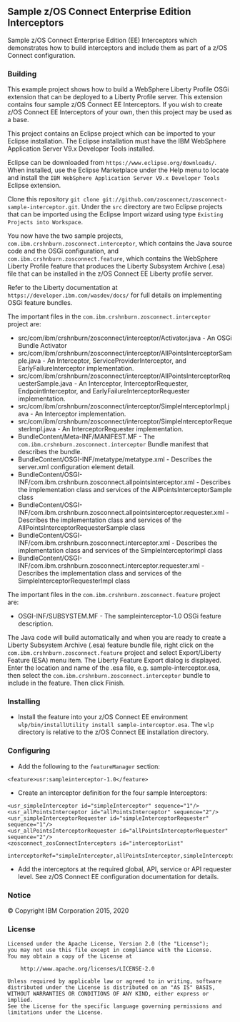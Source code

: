 ## Sample z/OS Connect Enterprise Edition Interceptors

Sample z/OS Connect Enterprise Edition (EE) Interceptors which demonstrates how to build interceptors and include them as part of a z/OS Connect configuration.

### Building

This example project shows how to build a WebSphere Liberty Profile OSGi extension that can be deployed to a Liberty Profile server. This extension contains four sample z/OS Connect EE Interceptors.  If you wish to create z/OS Connect EE Interceptors of your own, then this project may be used as a base.

This project contains an Eclipse project which can be imported to your Eclipse installation.  The Eclipse installation must have the IBM WebSphere Application Server V9.x Developer Tools installed.

Eclipse can be downloaded from `https://www.eclipse.org/downloads/`. When installed, use the Eclipse Marketplace under the Help menu to locate and install the `IBM WebSphere Application Server V9.x Developer Tools` Eclipse extension.

Clone this repository `git clone git://github.com/zosconnect/zosconnect-sample-interceptor.git`.  Under the `src` directory are two Eclipse projects that can be imported using the Eclipse Import wizard using type `Existing Projects into Workspace`.

You now have the two sample projects, `com.ibm.crshnburn.zosconnect.interceptor`, which contains the Java source code and the OSGi configuration, and `com.ibm.crshnburn.zosconnect.feature`, which contains the WebSphere Liberty Profile feature that produces the Liberty Subsystem Archive (.esa) file that can be installed in the z/OS Connect EE Liberty profile server.

Refer to the Liberty documentation at `https://developer.ibm.com/wasdev/docs/` for full details on implementing OSGi feature bundles.

The important files in the `com.ibm.crshnburn.zosconnect.interceptor` project are:

* src/com/ibm/crshnburn/zosconnect/interceptor/Activator.java - An OSGi Bundle Activator
* src/com/ibm/crshnburn/zosconnect/interceptor/AllPointsInterceptorSample.java - An Interceptor, ServiceProviderInterceptor, and EarlyFailureInterceptor implementation.
* src/com/ibm/crshnburn/zosconnect/interceptor/AllPointsInterceptorRequesterSample.java - An Interceptor, InterceptorRequester, EndpointInterceptor, and EarlyFailureInterceptorRequester implementation.
* src/com/ibm/crshnburn/zosconnect/interceptor/SimpleInterceptorImpl.java - An Interceptor implementation.
* src/com/ibm/crshnburn/zosconnect/interceptor/SimpleInterceptorRequesterImpl.java - An InterceptorRequester implementation.
* BundleContent/Meta-INF/MANIFEST.MF - The `com.ibm.crshnburn.zosconnect.interceptor` Bundle manifest that describes the bundle.
* BundleContent/OSGI-INF/metatype/metatype.xml - Describes the server.xml configuration element detail.
* BundleContent/OSGI-INF/com.ibm.crshnburn.zosconnect.allpointsinterceptor.xml - Describes the implementation class and services of the AllPointsInterceptorSample class
* BundleContent/OSGI-INF/com.ibm.crshnburn.zosconnect.allpointsinterceptor.requester.xml - Describes the implementation class and services of the AllPointsInterceptorRequesterSample class
* BundleContent/OSGI-INF/com.ibm.crshnburn.zosconnect.interceptor.xml - Describes the implementation class and services of the SimpleInterceptorImpl class
* BundleContent/OSGI-INF/com.ibm.crshnburn.zosconnect.interceptor.requester.xml - Describes the implementation class and services of the SimpleInterceptorRequesterImpl class

The important files in the `com.ibm.crshnburn.zosconnect.feature` project are:

* OSGI-INF/SUBSYSTEM.MF - The sampleinterceptor-1.0 OSGi feature description.

The Java code will build automatically and when you are ready to create a Liberty Subsystem Archive (.esa) feature bundle file, right click on the `com.ibm.crshnburn.zosconnect.feature` project and select Export/Liberty Feature (ESA) menu item.  The Liberty Feature Export dialog is displayed. Enter the location and name of the .esa file, e.g. sample-interceptor.esa, then select the `com.ibm.crshnburn.zosconnect.interceptor` bundle to include in the feature. Then click Finish.

### Installing

* Install the feature into your z/OS Connect EE environment `wlp/bin/installUtility install sample-interceptor.esa`.  The `wlp` directory is relative to the z/OS Connect EE installation directory.

### Configuring

* Add the following to the `featureManager` section:
```
<feature>usr:sampleinterceptor-1.0</feature>
```
* Create an interceptor definition for the four sample Interceptors:

```
<usr_simpleInterceptor id="simpleInterceptor" sequence="1"/>
<usr_allPointsInterceptor id="allPointsInterceptor" sequence="2"/>
<usr_simpleInterceptorRequester id="simpleInterceptorRequester" sequence="1"/>
<usr_allPointsInterceptorRequester id="allPointsInterceptorRequester" sequence="2"/>
<zosconnect_zosConnectInterceptors id="interceptorList"
           interceptorRef="simpleInterceptor,allPointsInterceptor,simpleInterceptorRequester,allPointsInterceptorRequester"/>
```
* Add the interceptors at the required global, API, service or API requester level.  See z/OS Connect EE configuration documentation for details.


### Notice

&copy; Copyright IBM Corporation 2015, 2020

### License
```
Licensed under the Apache License, Version 2.0 (the "License");
you may not use this file except in compliance with the License.
You may obtain a copy of the License at

    http://www.apache.org/licenses/LICENSE-2.0

Unless required by applicable law or agreed to in writing, software
distributed under the License is distributed on an "AS IS" BASIS,
WITHOUT WARRANTIES OR CONDITIONS OF ANY KIND, either express or implied.
See the License for the specific language governing permissions and
limitations under the License.
```

